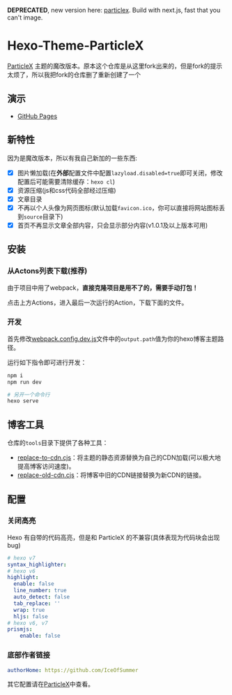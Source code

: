 **DEPRECATED**, new version here: [particlex](https://github.com/nextjs-particlex-theme/particlex). Build with next.js, fast that you can't image.

# Hexo-Theme-ParticleX

[ParticleX](https://github.com/argvchs/hexo-theme-particlex) 主题的魔改版本。原本这个仓库是从这里fork出来的，但是fork的提示太烦了，所以我把fork的仓库删了重新创建了一个

## 演示

-   [GitHub Pages](https://iceofsummer.github.io/)

## 新特性

因为是魔改版本，所以有我自己新加的一些东西:

- [x] 图片懒加载(在**外部**配置文件中配置`lazyload.disabled=true`即可关闭，修改配置后可能需要清除缓存：`hexo cl`)
- [x] 资源压缩(js和css代码全部经过压缩)
- [x] 文章目录
- [x] 不再以个人头像为网页图标(默认加载`favicon.ico`，你可以直接将网站图标丢到`source`目录下)
- [x] 首页不再显示文章全部内容，只会显示部分内容(v1.0.1及以上版本可用)

## 安装

### 从Actons列表下载(推荐)

由于项目中用了webpack，**直接克隆项目是用不了的，需要手动打包！**

点击上方Actions，进入最后一次运行的Action，下载下面的文件。

### 开发

首先修改[webpack.config.dev.js](webpack.config.dev.js)文件中的`output.path`值为你的hexo博客主题路径。

运行如下指令即可进行开发：
```bash
npm i
npm run dev

# 另开一个命令行
hexo serve
```

## 博客工具

仓库的`tools`目录下提供了各种工具：

- [replace-to-cdn.cjs](tools/replace-to-cdn.cjs)：将主题的静态资源替换为自己的CDN加载(可以极大地提高博客访问速度)。
- [replace-old-cdn.cjs](tools/replace-old-cdn.cjs)：将博客中旧的CDN链接替换为新CDN的链接。

## 配置
### 关闭高亮 
Hexo 有自带的代码高亮，但是和 ParticleX 的不兼容(具体表现为代码块会出现bug)

```yaml
# hexo v7
syntax_highlighter: 
# hexo v6
highlight:
  enable: false
  line_number: true
  auto_detect: false
  tab_replace: ''
  wrap: true
  hljs: false
# hexo v6, v7
prismjs:
    enable: false
```

### 底部作者链接
```yaml
authorHome: https://github.com/IceOfSummer
```


其它配置请在[ParticleX](https://github.com/argvchs/hexo-theme-particlex)中查看。

